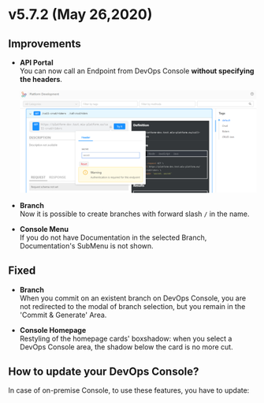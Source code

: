 # v5.7.2 (May 26,2020)

## Improvements
 
* **API Portal**      
    You can now call an Endpoint from DevOps Console **without specifying the headers**.

    ![API-portal-header](img/API-portal-header.png)

* **Branch**     
    Now it is possible to create branches with forward slash `/` in the name.

* **Console Menu**        
    If you do not have Documentation in the selected Branch, Documentation's SubMenu is not shown.



## Fixed

* **Branch**      
    When you commit on an existent branch on DevOps Console, you are not redirected to the modal of branch selection, but you remain in the 'Commit & Generate' Area.

* **Console Homepage**     
    Restyling of the homepage cards' boxshadow: when you select a DevOps Console area, the shadow below the card is no more cut.



## How to update your DevOps Console?

In case of on-premise Console, to use these features, you have to update: